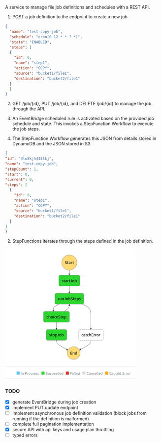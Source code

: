 A service to manage file job definitions and schedules with a REST API.

1. POST a job definition to the endpoint to create a new job
```json
{
  "name": "test-copy-job",
  "schedule": "cron(0 12 * * ? *)",
  "state": "ENABLED",
  "steps": [
  {
    "id": 0,
    "name": "step1",
    "action": "COPY",
    "source": "bucket1/file1",
    "destination": "bucket2/file1"
  }
  ]
}
```

2. GET /job/{id}, PUT /job/{id}, and DELETE /job/{id} to manage the job through the API.

3. An EventBridge scheduled rule is activated based on the provided job schedule and state. This invokes a StepFunction Workflow to execute the job steps.


4. The StepFunction Workflow generates this JSON from details stored in DynamoDB and the JSON stored in S3.
```json
{
"id": "4lw5kjh435lkj",
"name": "test-copy-job",
"stepCount": 1,
"start": 0,
"current": 0,
"steps": [
  {
    "id": 0,
    "name": "step1",
    "action": "COPY",
    "source": "bucket1/file1",
    "destination": "bucket2/file1"
  }
]
}
```

2. StepFunctions iterates through the steps defined in the job definition.

![flowchart](./flow.png)

### TODO
- [x] generate EventBridge during job creation
- [x] implement PUT update endpoint
- [ ] Implement asynchronous job definition validation (block jobs from running if the definition is malformed)
- [ ] complete full pagination implementation
- [x] secure API with api keys and usage plan throttling
- [ ] typed errors